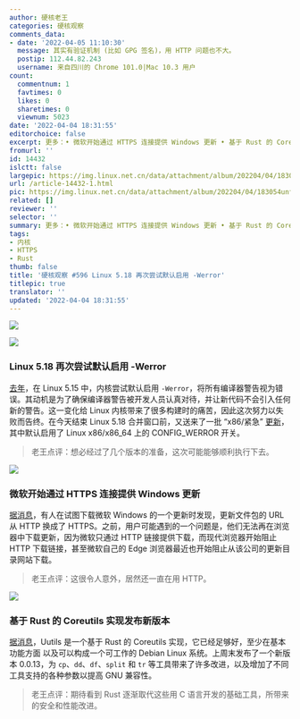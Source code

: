 ```yaml
---
author: 硬核老王
categories: 硬核观察
comments_data:
- date: '2022-04-05 11:10:30'
  message: 其实有验证机制 (比如 GPG 签名)，用 HTTP 问题也不大。
  postip: 112.44.82.243
  username: 来自四川的 Chrome 101.0|Mac 10.3 用户
count:
  commentnum: 1
  favtimes: 0
  likes: 0
  sharetimes: 0
  viewnum: 5023
date: '2022-04-04 18:31:55'
editorchoice: false
excerpt: 更多：• 微软开始通过 HTTPS 连接提供 Windows 更新 • 基于 Rust 的 Coreutils 实现发布新版本
fromurl: ''
id: 14432
islctt: false
largepic: https://img.linux.net.cn/data/attachment/album/202204/04/183054unf9ml4ciozqm49n.jpg
url: /article-14432-1.html
pic: https://img.linux.net.cn/data/attachment/album/202204/04/183054unf9ml4ciozqm49n.jpg.thumb.jpg
related: []
reviewer: ''
selector: ''
summary: 更多：• 微软开始通过 HTTPS 连接提供 Windows 更新 • 基于 Rust 的 Coreutils 实现发布新版本
tags:
- 内核
- HTTPS
- Rust
thumb: false
title: '硬核观察 #596 Linux 5.18 再次尝试默认启用 -Werror'
titlepic: true
translator: ''
updated: '2022-04-04 18:31:55'
---
```


![](/data/attachment/album/202204/04/183054unf9ml4ciozqm49n.jpg)


![](/data/attachment/album/202204/04/183105onbzhzaaryasb1mt.jpg)


### Linux 5.18 再次尝试默认启用 -Werror


[去年](/article-13757-1.html)，在 Linux 5.15 中，内核尝试默认启用 `-Werror`，将所有编译器警告视为错误。其动机是为了确保编译器警告被开发人员认真对待，并让新代码不会引入任何新的警告。这一变化给 Linux 内核带来了很多构建时的痛苦，因此这次努力以失败而告终。在今天结束 Linux 5.18 合并窗口前，又送来了一批 “x86/紧急” [更新](https://www.phoronix.com/scan.php?page=news_item&px=Linux-5.18-x86-WERROR)，其中默认启用了 Linux x86/x86\_64 上的 CONFIG\_WERROR 开关。



> 
> 老王点评：想必经过了几个版本的准备，这次可能能够顺利执行下去。
> 
> 
> 


![](/data/attachment/album/202204/04/183114syyus1v1aiktkxkq.jpg)


### 微软开始通过 HTTPS 连接提供 Windows 更新


[据消息](https://www.ghacks.net/2022/04/02/microsoft-update-catalog-downloads-are-now-using-https/)，有人在试图下载微软 Windows 的一个更新时发现，更新文件包的 URL 从 HTTP 换成了 HTTPS。之前，用户可能遇到的一个问题是，他们无法再在浏览器中下载更新，因为微软只通过 HTTP 链接提供下载，而现代浏览器开始阻止 HTTP 下载链接，甚至微软自己的 Edge 浏览器最近也开始阻止从该公司的更新目录网站下载。



> 
> 老王点评：这很令人意外，居然还一直在用 HTTP。
> 
> 
> 


![](/data/attachment/album/202204/04/183134e1m6h0tn5qqlq3zw.jpg)


### 基于 Rust 的 Coreutils 实现发布新版本


[据消息](https://github.com/uutils/coreutils)，Uutils 是一个基于 Rust 的 Coreutils 实现，它已经足够好，至少在基本功能方面 以及可以构成一个可工作的 Debian Linux 系统。上周末发布了一个新版本 0.0.13，为 `cp`、`dd`、`df`、`split` 和 `tr` 等工具带来了许多改进，以及增加了不同工具支持的各种参数以提高 GNU 兼容性。



> 
> 老王点评：期待看到 Rust 逐渐取代这些用 C 语言开发的基础工具，所带来的安全和性能改进。
> 
> 
>